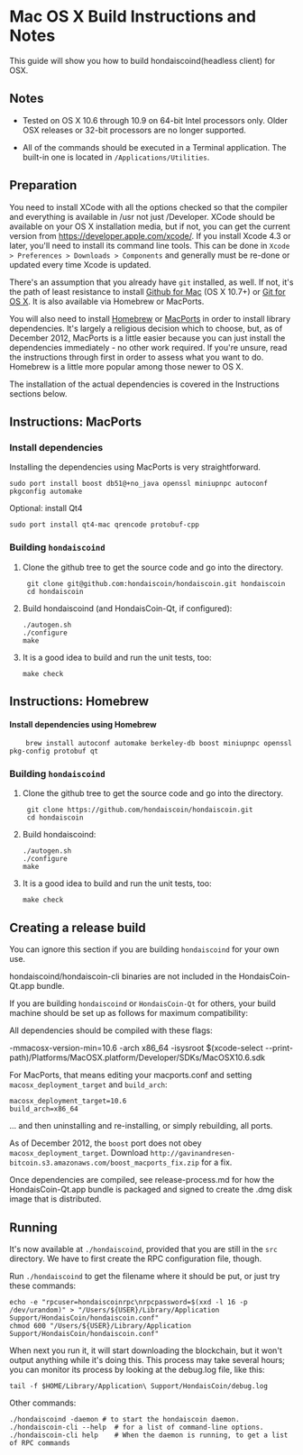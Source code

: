 Mac OS X Build Instructions and Notes
====================================
This guide will show you how to build hondaiscoind(headless client) for OSX.

Notes
-----

* Tested on OS X 10.6 through 10.9 on 64-bit Intel processors only.
Older OSX releases or 32-bit processors are no longer supported.

* All of the commands should be executed in a Terminal application. The
built-in one is located in `/Applications/Utilities`.

Preparation
-----------

You need to install XCode with all the options checked so that the compiler
and everything is available in /usr not just /Developer. XCode should be
available on your OS X installation media, but if not, you can get the
current version from https://developer.apple.com/xcode/. If you install
Xcode 4.3 or later, you'll need to install its command line tools. This can
be done in `Xcode > Preferences > Downloads > Components` and generally must
be re-done or updated every time Xcode is updated.

There's an assumption that you already have `git` installed, as well. If
not, it's the path of least resistance to install [Github for Mac](https://mac.github.com/)
(OS X 10.7+) or
[Git for OS X](https://code.google.com/p/git-osx-installer/). It is also
available via Homebrew or MacPorts.

You will also need to install [Homebrew](http://brew.sh)
or [MacPorts](https://www.macports.org/) in order to install library
dependencies. It's largely a religious decision which to choose, but, as of
December 2012, MacPorts is a little easier because you can just install the
dependencies immediately - no other work required. If you're unsure, read
the instructions through first in order to assess what you want to do.
Homebrew is a little more popular among those newer to OS X.

The installation of the actual dependencies is covered in the Instructions
sections below.

Instructions: MacPorts
----------------------

### Install dependencies

Installing the dependencies using MacPorts is very straightforward.

    sudo port install boost db51@+no_java openssl miniupnpc autoconf pkgconfig automake

Optional: install Qt4

    sudo port install qt4-mac qrencode protobuf-cpp

### Building `hondaiscoind`

1. Clone the github tree to get the source code and go into the directory.

        git clone git@github.com:hondaiscoin/hondaiscoin.git hondaiscoin
        cd hondaiscoin

2.  Build hondaiscoind (and HondaisCoin-Qt, if configured):

        ./autogen.sh
        ./configure
        make

3.  It is a good idea to build and run the unit tests, too:

        make check

Instructions: Homebrew
----------------------

#### Install dependencies using Homebrew

        brew install autoconf automake berkeley-db boost miniupnpc openssl pkg-config protobuf qt

### Building `hondaiscoind`

1. Clone the github tree to get the source code and go into the directory.

        git clone https://github.com/hondaiscoin/hondaiscoin.git
        cd hondaiscoin

2.  Build hondaiscoind:

        ./autogen.sh
        ./configure
        make

3.  It is a good idea to build and run the unit tests, too:

        make check

Creating a release build
------------------------
You can ignore this section if you are building `hondaiscoind` for your own use.

hondaiscoind/hondaiscoin-cli binaries are not included in the HondaisCoin-Qt.app bundle.

If you are building `hondaiscoind` or `HondaisCoin-Qt` for others, your build machine should be set up
as follows for maximum compatibility:

All dependencies should be compiled with these flags:

 -mmacosx-version-min=10.6
 -arch x86_64
 -isysroot $(xcode-select --print-path)/Platforms/MacOSX.platform/Developer/SDKs/MacOSX10.6.sdk

For MacPorts, that means editing your macports.conf and setting
`macosx_deployment_target` and `build_arch`:

    macosx_deployment_target=10.6
    build_arch=x86_64

... and then uninstalling and re-installing, or simply rebuilding, all ports.

As of December 2012, the `boost` port does not obey `macosx_deployment_target`.
Download `http://gavinandresen-bitcoin.s3.amazonaws.com/boost_macports_fix.zip`
for a fix.

Once dependencies are compiled, see release-process.md for how the HondaisCoin-Qt.app
bundle is packaged and signed to create the .dmg disk image that is distributed.

Running
-------

It's now available at `./hondaiscoind`, provided that you are still in the `src`
directory. We have to first create the RPC configuration file, though.

Run `./hondaiscoind` to get the filename where it should be put, or just try these
commands:

    echo -e "rpcuser=hondaiscoinrpc\nrpcpassword=$(xxd -l 16 -p /dev/urandom)" > "/Users/${USER}/Library/Application Support/HondaisCoin/hondaiscoin.conf"
    chmod 600 "/Users/${USER}/Library/Application Support/HondaisCoin/hondaiscoin.conf"

When next you run it, it will start downloading the blockchain, but it won't
output anything while it's doing this. This process may take several hours;
you can monitor its process by looking at the debug.log file, like this:

    tail -f $HOME/Library/Application\ Support/HondaisCoin/debug.log

Other commands:

    ./hondaiscoind -daemon # to start the hondaiscoin daemon.
    ./hondaiscoin-cli --help  # for a list of command-line options.
    ./hondaiscoin-cli help    # When the daemon is running, to get a list of RPC commands
